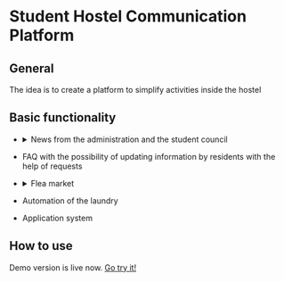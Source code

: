 # Student Hostel Communication Platform
## General
The idea is to create a platform to simplify activities inside the hostel
## Basic functionality
- <details>
  <summary>News from the administration and the student council</summary>
  
  ```Implies a mechanism for creating publications and displaying them to users```
  
</details>

- FAQ with the possibility of updating information by residents with the help of requests
  
- <details>
    <summary>Flea market</summary>
  
    ```Offers of purchase / sale / exchange / booking```
  </details>

- Automation of the laundry
- Application system

## How to use

Demo version is live now.
[Go try it!](https://b6-alpha-test-latform.000webhostapp.com/)
